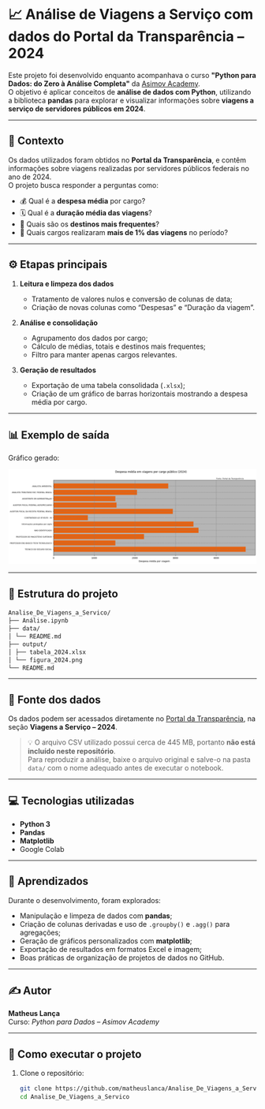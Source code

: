 # 📈 Análise de Viagens a Serviço com dados do Portal da Transparência – 2024

Este projeto foi desenvolvido enquanto acompanhava o curso **"Python para Dados: do Zero à Análise Completa"** da [Asimov Academy](https://asimov.academy).  
O objetivo é aplicar conceitos de **análise de dados com Python**, utilizando a biblioteca **pandas** para explorar e visualizar informações sobre **viagens a serviço de servidores públicos em 2024**.

---

## 🧩 Contexto

Os dados utilizados foram obtidos no **Portal da Transparência**, e contêm informações sobre viagens realizadas por servidores públicos federais no ano de 2024.  
O projeto busca responder a perguntas como:

- 💰 Qual é a **despesa média** por cargo?
- 🗓️ Qual é a **duração média das viagens**?
- 📍 Quais são os **destinos mais frequentes**?
- 👥 Quais cargos realizaram **mais de 1% das viagens** no período?

---

## ⚙️ Etapas principais

1. **Leitura e limpeza dos dados**
   - Tratamento de valores nulos e conversão de colunas de data;
   - Criação de novas colunas como “Despesas” e “Duração da viagem”.

2. **Análise e consolidação**
   - Agrupamento dos dados por cargo;
   - Cálculo de médias, totais e destinos mais frequentes;
   - Filtro para manter apenas cargos relevantes.

3. **Geração de resultados**
   - Exportação de uma tabela consolidada (`.xlsx`);
   - Criação de um gráfico de barras horizontais mostrando a despesa média por cargo.

---

## 📊 Exemplo de saída

Gráfico gerado:

![Despesa média por cargo](output/figura_2024.png)

---

## 📁 Estrutura do projeto
```
Analise_De_Viagens_a_Servico/
├── Análise.ipynb
├── data/
│ └── README.md
├── output/
│ ├── tabela_2024.xlsx
│ └── figura_2024.png
└── README.md
```

---

## 🔗 Fonte dos dados

Os dados podem ser acessados diretamente no [Portal da Transparência](https://www.portaltransparencia.gov.br/), na seção **Viagens a Serviço – 2024**.

> 💡 O arquivo CSV utilizado possui cerca de 445 MB, portanto **não está incluído neste repositório**.  
> Para reproduzir a análise, baixe o arquivo original e salve-o na pasta `data/` com o nome adequado antes de executar o notebook.

---

## 💻 Tecnologias utilizadas

- **Python 3**
- **Pandas**
- **Matplotlib**
- Google Colab

---

## 🧠 Aprendizados

Durante o desenvolvimento, foram explorados:
- Manipulação e limpeza de dados com **pandas**;
- Criação de colunas derivadas e uso de `.groupby()` e `.agg()` para agregações;
- Geração de gráficos personalizados com **matplotlib**;
- Exportação de resultados em formatos Excel e imagem;
- Boas práticas de organização de projetos de dados no GitHub.

---

## ✍️ Autor

**Matheus Lança**  
Curso: *Python para Dados – Asimov Academy*  

---

## 🚀 Como executar o projeto

1. Clone o repositório:
   ```bash
   git clone https://github.com/matheuslanca/Analise_De_Viagens_a_Servico.git
   cd Analise_De_Viagens_a_Servico


